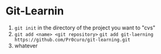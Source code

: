 # Git-Learnin

1. ```git init``` in the directory of the project you want to "cvs"
2. ```git add <name> <git repository>```
	```git add git-laerning https://github.com/Pr0curo/git-learning.git```
3. whatever

